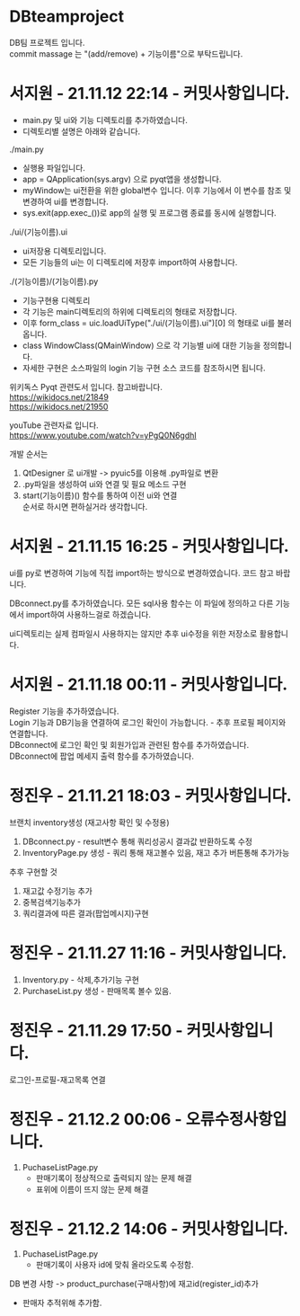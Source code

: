 # DBteamproject
DB팀 프로젝트 입니다.  
commit massage 는 "(add/remove) + 기능이름"으로 부탁드립니다.  

# 서지원 - 21.11.12 22:14 - 커밋사항입니다. 
- main.py 및 ui와 기능 디렉토리를 추가하였습니다.  
- 디렉토리별 설명은 아래와 같습니다.  

./main.py 
  - 실행용 파일입니다.
  - app = QApplication(sys.argv) 으로 pyqt앱을 생성합니다.
  - myWindow는 ui전환을 위한 global변수 입니다. 이후 기능에서 이 변수를 참조 및 변경하여 ui를 변경합니다.
  - sys.exit(app.exec_())로 app의 실행 및 프로그램 종료를 동시에 실행합니다.

./ui/(기능이름).ui
  - ui저장용 디렉토리입니다.
  - 모든 기능들의 ui는 이 디렉토리에 저장후 import하여 사용합니다.

./(기능이름)/(기능이름).py
  - 기능구현용 디렉토리
  - 각 기능은 main디렉토리의 하위에 디렉토리의 형태로 저장합니다.
  - 이후 form_class = uic.loadUiType("./ui/(기능이름).ui")[0] 의 형태로 ui를 불러옵니다.
  - class WindowClass(QMainWindow) 으로 각 기능별 ui에 대한 기능을 정의합니다.
  - 자세한 구현은 소스파일의 login 기능 구현 소스 코드를 참조하시면 됩니다.  

위키독스 Pyqt 관련도서 입니다. 참고바랍니다.  
https://wikidocs.net/21849  
https://wikidocs.net/21950  

youTube 관련자료 입니다.  
https://www.youtube.com/watch?v=yPgQ0N6gdhI  

개발 순서는
1. QtDesigner 로 ui개발 -> pyuic5를 이용해 .py파일로 변환  
2. .py파일을 생성하여 ui와 연결 및 필요 메소드 구현
3. start(기능이름)() 함수를 통하여 이전 ui와 연결  
순서로 하시면 편하실거라 생각합니다.  


# 서지원 - 21.11.15 16:25 - 커밋사항입니다.
ui를 py로 변경하여 기능에 직접 import하는 방식으로 변경하였습니다.
코드 참고 바랍니다.

DBconnect.py를 추가하였습니다. 
모든 sql사용 함수는 이 파일에 정의하고 다른 기능에서 import하여 사용하느걸로 하겠습니다.  

ui디렉토리는 실제 컴파일시 사용하지는 않지만 추후 ui수정을 위한 저장소로 활용합니다.  
  
# 서지원 - 21.11.18 00:11 - 커밋사항입니다.  
Register 기능을 추가하였습니다.  
Login 기능과 DB기능을 연결하여 로그인 확인이 가능합니다. - 추후 프로필 페이지와 연결합니다.  
DBconnect에 로그인 확인 및 회원가입과 관련된 함수를 추가하였습니다.  
DBconnect에 팝업 메세지 출력 함수를 추가하였습니다.

# 정진우 - 21.11.21 18:03 - 커밋사항입니다.
브랜치 inventory생성 (재고사항 확인 및 수정용)
1. DBconnect.py - result변수 통해 쿼리성공시 결과값 반환하도록 수정
2. InventoryPage.py 생성 - 쿼리 통해 재고볼수 있음, 재고 추가 버튼통해 추가가능

추후 구현할 것
1. 재고값 수정기능 추가
2. 중복검색기능추가
3. 쿼리결과에 따른 결과(팝업메시지)구현

# 정진우 - 21.11.27 11:16 - 커밋사항입니다.
1. Inventory.py - 삭제,추가기능 구현
2. PurchaseList.py 생성 - 판매목록 볼수 있음.

# 정진우 - 21.11.29 17:50 - 커밋사항입니다.
로그인-프로필-재고목록 연결

# 정진우 - 21.12.2 00:06 - 오류수정사항입니다.
1. PuchaseListPage.py
    - 판매기록이 정상적으로 출력되지 않는 문제 해결
    - 표위에 이름이 뜨지 않는 문제 해결
   
# 정진우 - 21.12.2 14:06 - 커밋사항입니다.
1. PuchaseListPage.py
   - 판매기록이 사용자 id에 맞춰 올라오도록 수정함.
   
DB 변경 사항 -> product_purchase(구매사항)에 재고id(register_id)추가
 - 판매자 추적위해 추가함.
